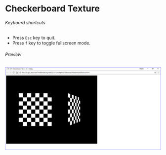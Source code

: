 # Checkerboard Texture

###### Keyboard shortcuts

*   Press `Esc` key to quit.
*   Press `f` key to toggle fullscreen mode.

###### Preview

![centerOfTexture][checkerboardtexture-image]

[//]: # "Image declaration"
[checkerboardtexture-image]: ./preview/checkerboardTexture.png "Checkerboard Texture"
